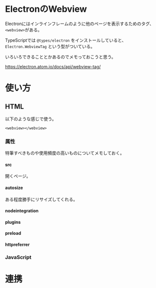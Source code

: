 # ElectronのWebview

Electronにはインラインフレームのように他のページを表示するためのタグ、`<webview>`がある。

TypeScriptでは `@types/electron` をインストールしていると、 `Electron.WebviewTag` という型がついている。

いろいろできることとかあるのでメモっておこうと思う。

https://electron.atom.io/docs/api/webview-tag/

# 使い方

## HTML

以下のような感じで使う。

```
<webview></webview>
```

### 属性

特筆すべきものや使用頻度の高いものについてメモしておく。

#### src

開くページ。

#### autosize

ある程度勝手にリサイズしてくれる。

#### nodeintegration

#### plugins

#### preload

#### httpreferrer

### JavaScript

# 連携


